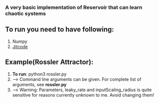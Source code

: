 ### A very basic implementation of Reservoir that can learn chaotic systems

## To run you need to have following:
1. Numpy 
2. [Jitcode](https://github.com/neurophysik/jitcode) 

## Example(Rossler Attractor): 

1. __To run__:  python3 rossler.py 
2. --> Command line arguments can be given. For complete list of arguments, see
**rossler.py**
3. --> Warning: Parameters, leaky_rate and inputScaling_radius is quite sensitive for reasons currently unknown to me. Avoid changing them! 
